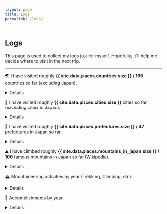 ```yaml
---
layout: page
title: Logs
permalink: /logs/
---
```


<h1><small>Logs</small></h1>

This page is used to collect my logs just for myself. Hopefully, it'll help me decide where to visit in the next trip.

---

<p>🌏 I have visited roughly <b>{{ site.data.places.countries.size }} / 195</b> countries so far (excluding Japan).</p>

<details>
<summary>Details</summary>
{% assign sortedCountries = site.data.places.countries | sort: 'name' %}
{% for country in sortedCountries %}
<ul style="margin-top:0;margin-bottom:0;"><li>{{ country.name }} {{ country.flag  }}</li></ul>
{% endfor %}
</details>

<p>🌃 I have visited roughly <b>{{ site.data.places.cities.size }}</b> cities so far (excluding cities in Japan).</p>

<details>
<summary>Details</summary>
{% assign sortedCities = site.data.places.cities | sort: 'name' %}
{% for city in sortedCities %}
<ul style="margin-top:0;margin-bottom:0;"><li>{{ city.name }}, {{ city.country }}</li></ul>
{% endfor %}
</details>

<p>🗾 I have visited roughly <b>{{ site.data.places.prefectures.size }} / 47</b> prefectures in Japan so far.</p>

<details>
<summary>Details</summary>
{% assign sortedPrefectures = site.data.places.prefectures | sort: 'name' %}
{% for prefecture in sortedPrefectures %}
<ul style="margin-top:0;margin-bottom:0;"><li>{{ prefecture.name }}</li></ul>
{% endfor %}
</details>

<p>⛰ I have climbed roughly <b>{{ site.data.places.mountains_in_japan.size }} / 100</b> famous mountains in Japan so far (<a href="https://en.wikipedia.org/wiki/100_Famous_Japanese_Mountains#List_by_region">Wikipedia</a>).</p>

<details>
<summary>Details</summary>
{% assign sortedMountains = site.data.places.mountains_in_japan | sort: 'name' %}
{% for mountain in sortedMountains %}
<ul style="margin-top:0;margin-bottom:0;"><li>{{ mountain.name }}, {{ mountain.area }} ({{ mountain.altitude }})</li></ul>
{% endfor %}
</details>

<p>🏔 Mountaineering activities by year (Trekking, Climbing, etc).</p>

<details>
<summary>Details</summary>
{% for item in site.data.mountaineering %}
<p><b>{{ item.year }}</b></p>
<ul style="margin-top:0;margin-bottom:0;">
{% for activity in item.activities %}
<li>{{ activity.flag }} {{ activity.name }}, {{ activity.category | default: '-' }}, {{ activity.altitude | default: '-' }}, {{ activity.date | default: '-' }}
{% if activity.note != '' %}
<blockquote><p>{{ activity.note }}</p></blockquote>
{% endif %}
</li>
{% endfor %}
</ul>
{% endfor %}
</details>

<p>📖 Accomplishments by year</p>

<details>
<summary>Details</summary>
{% for item in site.data.accomplishments %}
<p><b>{{ item.year }}</b></p>
<ul style="margin-top:0;margin-bottom:0;">
{% for accomplishment in item.accomplishments %}
<li>{{ accomplishment.name }}, {{ accomplishment.date | default: '-' }}
</li>
{% endfor %}
</ul>
{% endfor %}
</details>
